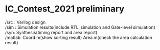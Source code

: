 # IC_Contest_2021 preliminary    
/src : Verilog design  
/sim : Simulation results(include RTL_simulation and Gate-level simulation)  
/syn: Synthesis(timing report and area report)  
/matlab: Coord.m(show sorting result)  Area.m(check the area calculation result)
